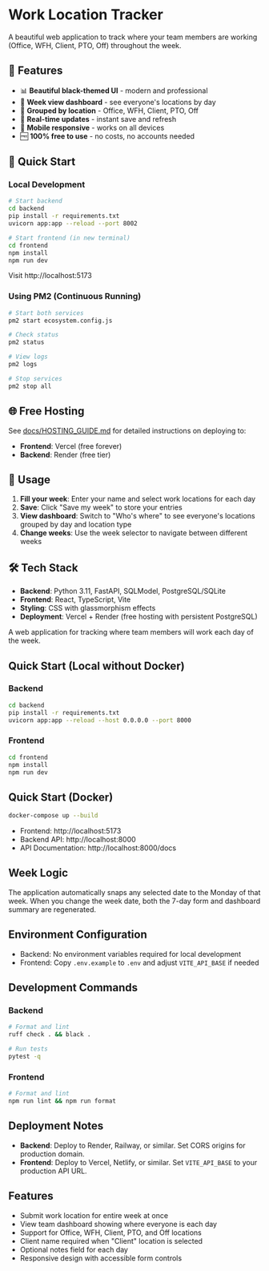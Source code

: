 # Work Location Tracker

A beautiful web application to track where your team members are working (Office, WFH, Client, PTO, Off) throughout the week.

## 🌟 Features

- 📊 **Beautiful black-themed UI** - modern and professional
- 📅 **Week view dashboard** - see everyone's locations by day
- 👥 **Grouped by location** - Office, WFH, Client, PTO, Off
- 🔄 **Real-time updates** - instant save and refresh
- 📱 **Mobile responsive** - works on all devices
- 🆓 **100% free to use** - no costs, no accounts needed

## 🚀 Quick Start

### Local Development

```bash
# Start backend
cd backend
pip install -r requirements.txt
uvicorn app:app --reload --port 8002

# Start frontend (in new terminal)
cd frontend
npm install
npm run dev
```

Visit http://localhost:5173

### Using PM2 (Continuous Running)

```bash
# Start both services
pm2 start ecosystem.config.js

# Check status
pm2 status

# View logs
pm2 logs

# Stop services
pm2 stop all
```

## 🌐 Free Hosting

See [docs/HOSTING_GUIDE.md](docs/deployment/HOSTING_GUIDE.md) for detailed instructions on deploying to:
- **Frontend**: Vercel (free forever)
- **Backend**: Render (free tier)

## 📖 Usage

1. **Fill your week**: Enter your name and select work locations for each day
2. **Save**: Click "Save my week" to store your entries
3. **View dashboard**: Switch to "Who's where" to see everyone's locations grouped by day and location type
4. **Change weeks**: Use the week selector to navigate between different weeks

## 🛠️ Tech Stack

- **Backend**: Python 3.11, FastAPI, SQLModel, PostgreSQL/SQLite
- **Frontend**: React, TypeScript, Vite
- **Styling**: CSS with glassmorphism effects
- **Deployment**: Vercel + Render (free hosting with persistent PostgreSQL)

A web application for tracking where team members will work each day of the week.

## Quick Start (Local without Docker)

### Backend
```bash
cd backend
pip install -r requirements.txt
uvicorn app:app --reload --host 0.0.0.0 --port 8000
```

### Frontend
```bash
cd frontend
npm install
npm run dev
```

## Quick Start (Docker)

```bash
docker-compose up --build
```

- Frontend: http://localhost:5173
- Backend API: http://localhost:8000
- API Documentation: http://localhost:8000/docs

## Week Logic

The application automatically snaps any selected date to the Monday of that week. When you change the week date, both the 7-day form and dashboard summary are regenerated.

## Environment Configuration

- Backend: No environment variables required for local development
- Frontend: Copy `.env.example` to `.env` and adjust `VITE_API_BASE` if needed

## Development Commands

### Backend
```bash
# Format and lint
ruff check . && black .

# Run tests
pytest -q
```

### Frontend
```bash
# Format and lint
npm run lint && npm run format
```

## Deployment Notes

- **Backend**: Deploy to Render, Railway, or similar. Set CORS origins for production domain.
- **Frontend**: Deploy to Vercel, Netlify, or similar. Set `VITE_API_BASE` to your production API URL.

## Features

- Submit work location for entire week at once
- View team dashboard showing where everyone is each day
- Support for Office, WFH, Client, PTO, and Off locations
- Client name required when "Client" location is selected
- Optional notes field for each day
- Responsive design with accessible form controls

